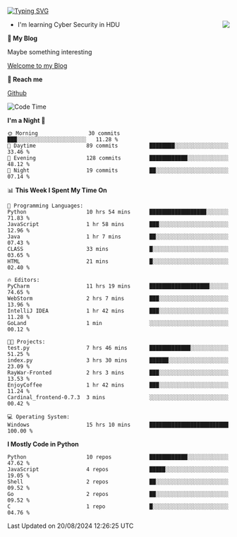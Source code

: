 [![Typing SVG](https://readme-typing-svg.herokuapp.com?font=Fira+Code&pause=1000&random=false&width=450&height=60&lines=Hello+%F0%9F%91%8B%F0%9F%8F%BB;I'm+JBNRZ)](https://git.io/typing-svg)

<a href="#">
  <img align="right" src="https://github-readme-stats.vercel.app/api?username=JBNRZ&show_icons=true&bg_color=15,f2f7fd,E0EAFC" />
</a>

- I'm learning Cyber Security in HDU

 **🌱 My Blog**

Maybe something interesting

[Welcome to my Blog](https://jbnrz.com.cn/)

 **💬 Reach me** 

[Github](https://github.com/JBNRZ)


<!--START_SECTION:waka-->
![Code Time](http://img.shields.io/badge/Code%20Time-635%20hrs%2052%20mins-blue)

**I'm a Night 🦉** 

```text
🌞 Morning                30 commits          ███░░░░░░░░░░░░░░░░░░░░░░   11.28 % 
🌆 Daytime                89 commits          ████████░░░░░░░░░░░░░░░░░   33.46 % 
🌃 Evening                128 commits         ████████████░░░░░░░░░░░░░   48.12 % 
🌙 Night                  19 commits          ██░░░░░░░░░░░░░░░░░░░░░░░   07.14 % 
```


📊 **This Week I Spent My Time On** 

```text
💬 Programming Languages: 
Python                   10 hrs 54 mins      ██████████████████░░░░░░░   71.83 % 
JavaScript               1 hr 58 mins        ███░░░░░░░░░░░░░░░░░░░░░░   12.96 % 
Java                     1 hr 7 mins         ██░░░░░░░░░░░░░░░░░░░░░░░   07.43 % 
CLASS                    33 mins             █░░░░░░░░░░░░░░░░░░░░░░░░   03.65 % 
HTML                     21 mins             █░░░░░░░░░░░░░░░░░░░░░░░░   02.40 % 

🔥 Editors: 
PyCharm                  11 hrs 19 mins      ███████████████████░░░░░░   74.65 % 
WebStorm                 2 hrs 7 mins        ███░░░░░░░░░░░░░░░░░░░░░░   13.96 % 
IntelliJ IDEA            1 hr 42 mins        ███░░░░░░░░░░░░░░░░░░░░░░   11.28 % 
GoLand                   1 min               ░░░░░░░░░░░░░░░░░░░░░░░░░   00.12 % 

🐱‍💻 Projects: 
test.py                  7 hrs 46 mins       █████████████░░░░░░░░░░░░   51.25 % 
index.py                 3 hrs 30 mins       ██████░░░░░░░░░░░░░░░░░░░   23.09 % 
RayWar-Fronted           2 hrs 3 mins        ███░░░░░░░░░░░░░░░░░░░░░░   13.53 % 
EnjoyCoffee              1 hr 42 mins        ███░░░░░░░░░░░░░░░░░░░░░░   11.24 % 
Cardinal_frontend-0.7.3  3 mins              ░░░░░░░░░░░░░░░░░░░░░░░░░   00.42 % 

💻 Operating System: 
Windows                  15 hrs 10 mins      █████████████████████████   100.00 % 
```

**I Mostly Code in Python** 

```text
Python                   10 repos            ████████████░░░░░░░░░░░░░   47.62 % 
JavaScript               4 repos             █████░░░░░░░░░░░░░░░░░░░░   19.05 % 
Shell                    2 repos             ██░░░░░░░░░░░░░░░░░░░░░░░   09.52 % 
Go                       2 repos             ██░░░░░░░░░░░░░░░░░░░░░░░   09.52 % 
C                        1 repo              █░░░░░░░░░░░░░░░░░░░░░░░░   04.76 % 
```




 Last Updated on 20/08/2024 12:26:25 UTC
<!--END_SECTION:waka-->
